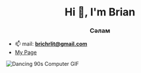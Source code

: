 
<h1 align="center">Hi 👋, I'm Brian</h1>
<h3 align="center">Сәлам</h3>

- 📫 mail: **brichrlit@gmail.com**
- [My Page](https://bbrain778.github.io/)
<!-- ![唉呦不錯喔!](https://github.com/BBrain778/BBrain778/blob/main/nicelaaaa.png) -->

![Dancing 90s Computer GIF](https://media.giphy.com/media/uWv3uPfWOz088/giphy.gif)

<p><a href="https://giphy.com/gifs/dancing-90s-computer-uWv3uPfWOz088"></a></p>

<p align="left">
</p>



